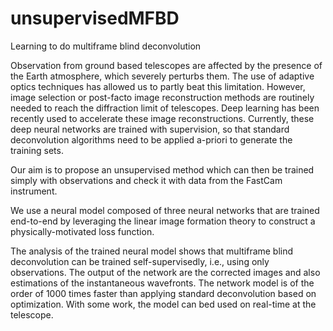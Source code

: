 # unsupervisedMFBD
Learning to do multiframe blind deconvolution

Observation from ground based telescopes are affected by the presence of the 
Earth atmosphere, which severely perturbs them. The use of adaptive optics techniques
has allowed us to partly beat this limitation. However, image selection or
post-facto image reconstruction 
methods are routinely needed to reach the diffraction limit of telescopes. Deep learning has
been recently used to accelerate these image reconstructions.
Currently, these deep neural networks are trained with supervision, so that standard
deconvolution algorithms need to be applied a-priori to generate the training sets.

Our aim is to propose an unsupervised method which can then be trained simply with observations
and check it with data from the FastCam instrument.

We use a neural model composed of three neural networks that are trained end-to-end by 
leveraging the linear image formation theory to construct a physically-motivated loss function.

The analysis of the trained neural model shows that multiframe blind deconvolution can be trained 
self-supervisedly, i.e., using only observations. The output of the network are the corrected images
and also estimations of the instantaneous wavefronts. The network model is of the order of 1000
times faster than applying standard deconvolution based on optimization. With some work, the model
can bed used on real-time at the telescope.
